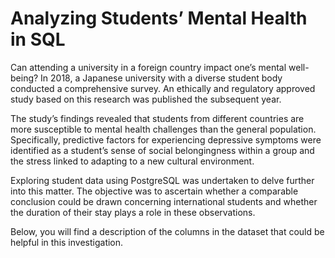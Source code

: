 # Analyzing Students’ Mental Health in SQL
Can attending a university in a foreign country impact one’s mental well-being? In 2018, a Japanese university with a diverse student body conducted a comprehensive survey. An ethically and regulatory approved study based on this research was published the subsequent year.

The study’s findings revealed that students from different countries are more susceptible to mental health challenges than the general population. Specifically, predictive factors for experiencing depressive symptoms were identified as a student’s sense of social belongingness within a group and the stress linked to adapting to a new cultural environment.

Exploring student data using PostgreSQL was undertaken to delve further into this matter. The objective was to ascertain whether a comparable conclusion could be drawn concerning international students and whether the duration of their stay plays a role in these observations.

Below, you will find a description of the columns in the dataset that could be helpful in this investigation.

